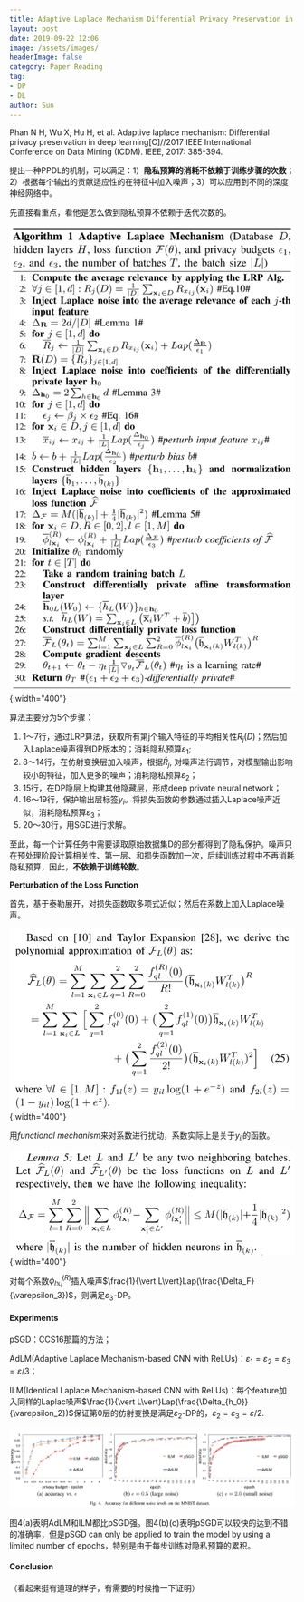```yaml
---
title: Adaptive Laplace Mechanism Differential Privacy Preservation in Deep Learning (Skimming)
layout: post
date: 2019-09-22 12:06
image: /assets/images/
headerImage: false
category: Paper Reading
tag:
- DP
- DL
author: Sun
---
```


Phan N H, Wu X, Hu H, et al. Adaptive laplace mechanism: Differential privacy preservation in deep learning[C]//2017 IEEE International Conference on Data Mining (ICDM). IEEE, 2017: 385-394.

提出一种PPDL的机制，可以满足：1）**隐私预算的消耗不依赖于训练步骤的次数**；2）根据每个输出的贡献适应性的在特征中加入噪声；3）可以应用到不同的深度神经网络中。

<!--more-->

先直接看重点，看他是怎么做到隐私预算不依赖于迭代次数的。

![](/assets/images/2019-09-22-Adaptive-Laplace.md/image-20190922174440105.png){:width="400"}

算法主要分为5个步骤：

1. 1～7行，通过LRP算法，获取所有第j个输入特征的平均相关性$R_j(D)$；然后加入Laplace噪声得到DP版本的；消耗隐私预算$\varepsilon_1$;
2. 8～14行，在仿射变换层加入噪声，根据$\bar{R}_j$, 对噪声进行调节，对模型输出影响较小的特征，加入更多的噪声；消耗隐私预算$\varepsilon_2$；
3. 15行，在DP隐层上构建其他隐藏层，形成deep private neural network；
4. 16～19行，保护输出层标签$y_i$。将损失函数的参数通过插入Laplace噪声近似，消耗隐私预算$\varepsilon_3$；
5. 20～30行，用SGD进行求解。

至此，每一个计算任务中需要读取原始数据集D的部分都得到了隐私保护。噪声只在预处理阶段计算相关性、第一层、和损失函数加一次，后续训练过程中不再消耗隐私预算，因此，**不依赖于训练轮数**。

**Perturbation of the Loss Function**

首先，基于泰勒展开，对损失函数取多项式近似；然后在系数上加入Laplace噪声。

![](/assets/images/2019-09-22-Adaptive-Laplace.md/image-20190923201449634.png){:width="400"}

用*functional mechanism*来对系数进行扰动，系数实际上是关于$y_{il}$的函数。

![](/assets/images/2019-09-22-Adaptive-Laplace.md/image-20190923202458011.png){:width="400"}

对每个系数$\phi_{l\mathbb{x}_i}^{(R)}$插入噪声$\frac{1}{\vert L\vert}Lap(\frac{\Delta_F}{\varepsilon_3})$，则满足$\varepsilon_3$-DP。

#### Experiments

pSGD：CCS16那篇的方法；

AdLM(Adaptive Laplace Mechanism-based CNN with ReLUs)：$\varepsilon_1=\varepsilon_2=\varepsilon_3=\varepsilon/3$；

ILM(Identical Laplace Mechanism-based CNN with ReLUs)：每个feature加入同样的Laplac噪声$\frac{1}{\vert L\vert}Lap(\frac{\Delta_{h_0}}{\varepsilon_2})$保证第0层的仿射变换是满足$\varepsilon_2$-DP的，$\varepsilon_2=\varepsilon_3=\varepsilon/2$.

![](/assets/images/2019-09-22-Adaptive-Laplace.md/image-20190922173048095.png)

图4(a)表明AdLM和ILM都比pSGD强。图4(b)(c)表明pSGD可以较快的达到不错的准确率，但是pSGD can only be applied to train the model by using a limited number of epochs，特别是由于每步训练对隐私预算的累积。



#### Conclusion

（看起来挺有道理的样子，有需要的时候撸一下证明）





